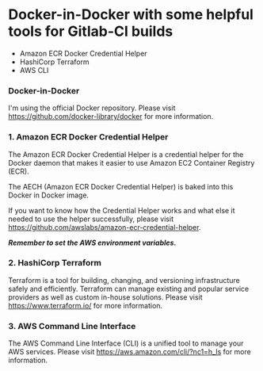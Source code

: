 # Docker-in-Docker with some helpful tools for Gitlab-CI builds

* Amazon ECR Docker Credential Helper
* HashiCorp Terraform
* AWS CLI

### Docker-in-Docker

I'm using the official Docker repository. Please visit https://github.com/docker-library/docker for more information.

### 1. Amazon ECR Docker Credential Helper

The Amazon ECR Docker Credential Helper is a credential helper for the Docker daemon that makes it easier to use Amazon EC2 Container Registry (ECR).

The AECH (Amazon ECR Docker Credential Helper) is baked into this Docker in Docker image.

If you want to know how the Credential Helper works and what else it needed to use the helper successfully, please visit https://github.com/awslabs/amazon-ecr-credential-helper.

***Remember to set the AWS environment variables.***

### 2. HashiCorp Terraform

Terraform is a tool for building, changing, and versioning infrastructure safely and efficiently. Terraform can manage existing and popular service providers as well as custom in-house solutions. Please visit https://www.terraform.io/ for more information.

### 3. AWS Command Line Interface

The AWS Command Line Interface (CLI) is a unified tool to manage your AWS services. Please visit https://aws.amazon.com/cli/?nc1=h_ls for more information.